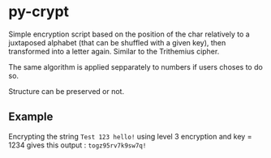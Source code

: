 # py-crypt
Simple encryption script based on the position of the char relatively to a juxtaposed alphabet (that can be shuffled with a given key), then transformed into a letter again. Similar to the Trithemius cipher.

The same algorithm is applied sepparately to numbers if users choses to do so.

Structure can be preserved or not.

## Example
Encrypting the string `Test 123 hello!` using level 3 encryption and key = 1234 gives this output : `togz95rv7k9sw7q!`
